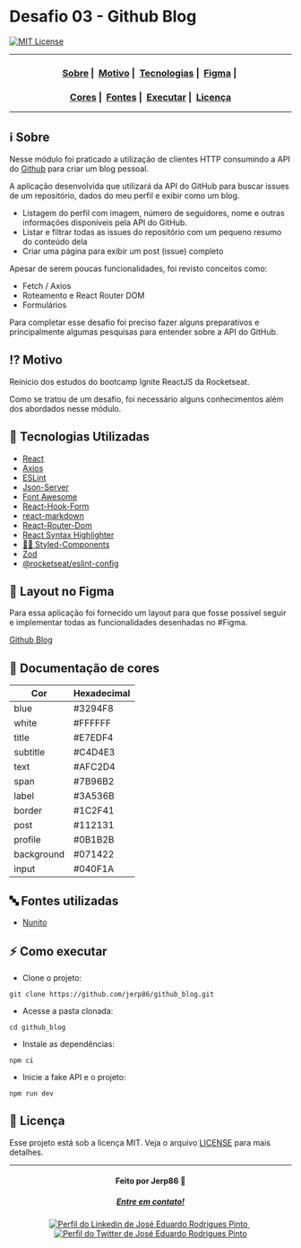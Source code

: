 # Desafio 03 - Github Blog

[![MIT License](https://img.shields.io/badge/License-MIT-green.svg)](https://choosealicense.com/licenses/mit/)

---

<h3 align="center">
  <a href="#information_source-sobre">Sobre</a>&nbsp;|&nbsp;
  <a href="#interrobang-motivo">Motivo</a>&nbsp;|&nbsp;
  <a href="#rocket-tecnologias-utilizadas">Tecnologias</a>&nbsp;|&nbsp;
  <a href="#art-layout-no-figma">Figma</a>&nbsp;|&nbsp;
</h3>
<h3 align="center">
  <a href="#rainbow-documenta%C3%A7%C3%A3o-de-cores">Cores</a>&nbsp;|&nbsp;
  <a href="#abc-fontes-utilizadas">Fontes</a>&nbsp;|&nbsp;
  <a href="#zap-como-executar">Executar</a>&nbsp;|&nbsp;
  <a href="#memo-licen%C3%A7a">Licença</a>
</h3>

---


## :information_source: Sobre

Nesse módulo foi praticado a utilização de clientes HTTP consumindo a API do [Github](https://github.com/) para criar um blog pessoal.

A aplicação desenvolvida que utilizará da API do GitHub para buscar issues de um repositório, dados do meu perfil e exibir como um blog.

- Listagem do perfil com imagem, número de seguidores, nome e outras informações disponíveis pela API do GitHub.
- Listar e filtrar todas as issues do repositório com um pequeno resumo do conteúdo dela
- Criar uma página para exibir um post (issue) completo

Apesar de serem poucas funcionalidades, foi revisto conceitos como:

- Fetch / Axios
- Roteamento e React Router DOM
- Formulários

Para completar esse desafio foi preciso fazer alguns preparativos e principalmente algumas pesquisas para entender sobre a API do GitHub.


## :interrobang: Motivo

Reinicio dos estudos do bootcamp Ignite ReactJS da Rocketseat.

Como se tratou de um desafio, foi necessário alguns conhecimentos além dos abordados nesse módulo.


## :rocket: Tecnologias Utilizadas

- [React](https://reactjs.org/)
- [Axios](https://axios-http.com/)
- [ESLint](https://eslint.org/)
- [Json-Server](https://github.com/typicode/json-server)
- [Font Awesome](https://fontawesome.com/)
- [React-Hook-Form](https://www.react-hook-form.com/)
- [react-markdown](https://github.com/remarkjs/react-markdown#readme)
- [React-Router-Dom](https://github.com/remix-run/react-router#readme)
- [React Syntax Highlighter](https://github.com/react-syntax-highlighter/react-syntax-highlighter#readme)
- [💅🏽 Styled-Components](https://styled-components.com/)
- [Zod](https://github.com/colinhacks/zod)
- [@rocketseat/eslint-config](https://github.com/rocketseat/eslint-config-rocketseat#readme)


## :art: Layout no Figma

Para essa aplicação foi fornecido um layout para que fosse possível seguir e implementar todas as funcionalidades desenhadas no #Figma.

[Github Blog](https://www.figma.com/community/file/1138814951106121051)


## :rainbow: Documentação de cores

| Cor        | Hexadecimal |
| ---------- | ----------- |
| blue       | #3294F8     |
| white      | #FFFFFF     |
| title      | #E7EDF4     | 
| subtitle   | #C4D4E3     | 
| text       | #AFC2D4     | 
| span       | #7B96B2     | 
| label      | #3A536B     | 
| border     | #1C2F41     | 
| post       | #112131     | 
| profile    | #0B1B2B     | 
| background | #071422     | 
| input      | #040F1A     |


## :abc: Fontes utilizadas

- [Nunito](https://fonts.google.com/specimen/Nunito)


## :zap: Como executar

- Clone o projeto:
```
git clone https://github.com/jerp86/github_blog.git
```

- Acesse a pasta clonada:
```
cd github_blog
```

- Instale as dependências:
```
npm ci
```

- Inicie a fake API e o projeto:
```
npm run dev
```


## :memo: Licença

Esse projeto está sob a licença MIT. Veja o arquivo [LICENSE](LICENSE) para mais detalhes.

---

<h4 align="center">
  Feito por Jerp86 👋️
</h4>
<h5 align="center">
  <a href="mailto:jerp.dev@gmail.com">Entre em contato!</a>
</h5>

<p align="center">
  <a href="https://www.linkedin.com/in/jerp/">
    <img alt="Perfil do Linkedin de José Eduardo Rodrigues Pinto" src="https://img.shields.io/badge/LinkedIn-jerp-0e76a8?style=flat&logoColor=white&logo=linkedin">
  </a>
  &nbsp
  <a href="https://twitter.com/jerpbtu">
    <img alt="Perfil do Twitter de José Eduardo Rodrigues Pinto" src="https://img.shields.io/twitter/follow/jerpbtu?style=flat&logoColor=white&logo=Twitter">
  </a>
</p>
